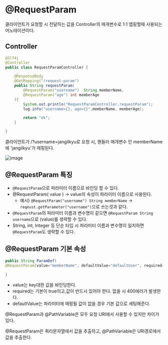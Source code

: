 
# **@RequestParam**

클라이언트가 요청할 시 전달하는 값을 Controller의 매개변수로 1:1 맵핑할때 사용되는 어노테이션이다.

## Controller

```java
@Slf4j
@Controller
public class RequestParamController {

    @ResponseBody
    @GetMapping("/request-param")
    public String requestParam(
        @RequestParam("username")  String memberName,
        @RequestParam("age") int memberAge
    ){
        System.out.println("RequestParamController.requestParam");
        log.info("username={}, age={}",memberName, memberAge);

        return "ok";
    }

}
```

클라이언트가 /?username=jangilkyu로 요청 시, 핸들러 매개변수 인 memberName에 'jangilkyu'가 매핑된다. 

![image](https://user-images.githubusercontent.com/69107255/128535733-7dab50a9-45e9-42ec-a0ca-4becc86e1b94.png)


## **@RequestParam 특징**

- `@RequestParam`으로 파라미터 이름으로 바인딩 할 수 있다.
- @RequestParam( value ) -> value의 속성이 파라미터 이름으로 사용된다.
    - 예시) `@RequestParam("username") String memberName` -> `reqeust.getParameter("username")`으로 쓰는것과 같다.
- `@RequestParam`의 파라미터 이름과 변수명이 같으면 `@RequestParam String username`으로 (value)를 생략할 수 있다.
- String, int, Integer 등 단순 타입 시 파라미터 이름과 변수명이 일치하면 `@RequestParam`도 생략할 수 있다. 

## **@RequestParam 기본 속성**

```java
public String ParamDef(
@RequestParam(value="memberName", defaultValue="defaultUser", required= false) String memberName) ) {
    
}
```

- value는 key대한 값을 바인딩한다.
- required는 기본이 true이고,값이 반드시 있어야 한다. 없을 시 400에러가 발생한다.
- defaultValue는 파라미터에 매핑될 값이 없을 경우 기본 값으로 세팅해준다.


@RequestParam과 @PathVariable은 모두 요청 URI에서 사용할 수 있지만 차이가 있다.

@RequestParam은 쿼리문자열에서 값을 추출하고, @PathVariable은 URI경로에서 값을 추출한다.
